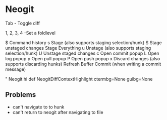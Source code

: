 # Neogit

Tab -	Toggle diff

1, 2, 3, 4 -Set a foldlevel

$	Command history
s	Stage (also supports staging selection/hunk)
S	Stage unstaged changes
<C-s>	Stage Everything
u	Unstage (also supports staging selection/hunk)
U	Unstage staged changes
c	Open commit popup
L	Open log popup
p	Open pull popup
P	Open push popup
x	Discard changes (also supports discarding hunks)
<C-r>	Refresh Buffer
<C-C><C-C>	Commit (when writing a commit message)

" Neogit
hi def NeogitDiffContextHighlight ctermbg=None guibg=None


## Problems

- can't navigate to to hunk
- can't return to neogit after navigating to file
